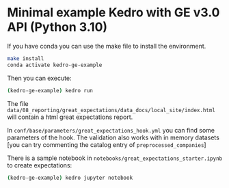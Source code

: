# Minimal example Kedro with GE v3.0 API (Python 3.10)

If you have conda you can use the make file to install the environment.
```bash
make install
conda activate kedro-ge-example
```

Then you can execute:

```bash
(kedro-ge-example) kedro run
```

The file `data/08_reporting/great_expectations/data_docs/local_site/index.html` will contain a html great expectations report. 

In `conf/base/parameters/great_expectations_hook.yml` you can find some parameters of the hook.
The validation also works with in memory datasets [you can try commenting the catalog entry of `preprocessed_companies`]


There is a sample notebook in `notebooks/great_expectations_starter.ipynb` to create expectations:

```bash
(kedro-ge-example) kedro jupyter notebook
```